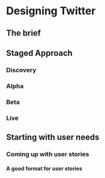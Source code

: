 # Designing Twitter

## The brief

## Staged Approach
### Discovery
### Alpha
### Beta
### Live

## Starting with user needs
### Coming up with user stories
#### A good format for user stories
